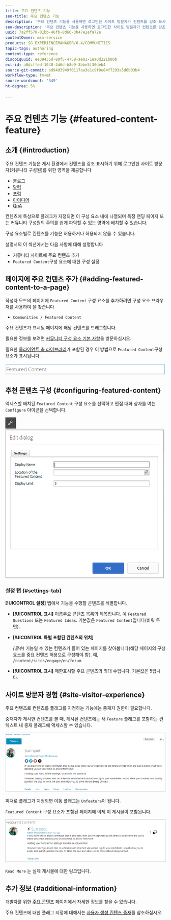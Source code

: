```yaml
---
title: 주요 컨텐츠 기능
seo-title: 주요 컨텐츠 기능
description: '주요 컨텐츠 기능을 사용하면 로그인한 사이트 방문자가 컨텐츠를 강조 표시할 수 있습니다 '
seo-description: '주요 컨텐츠 기능을 사용하면 로그인한 사이트 방문자가 컨텐츠를 강조 표시할 수 있습니다 '
uuid: 7a2ff570-01bb-46fb-8d66-3b47e2efa72e
contentOwner: msm-service
products: SG_EXPERIENCEMANAGER/6.4/COMMUNITIES
topic-tags: authoring
content-type: reference
discoiquuid: ee39435d-80f5-4758-ae01-1ea0d221b00b
exl-id: a0dcffed-1040-4d6d-b8e9-3bbe5f30deb4
source-git-commit: bd94d3949f0117aa3e1c9f0e84f7293a5d6b03b4
workflow-type: tm+mt
source-wordcount: '349'
ht-degree: 5%

---
```


# 주요 컨텐츠 기능 {#featured-content-feature}

## 소개 {#introduction}

주요 컨텐츠 기능은 게시 환경에서 컨텐츠를 강조 표시하기 위해 로그인한 사이트 방문자(커뮤니티 구성원)를 위한 영역을 제공합니다

* [블로그](blog-feature.md)
* [달력](calendar.md)
* [포럼](forum.md)
* [아이디어](ideation-feature.md)
* [QnA](working-with-qna.md)

컨텐츠에 특성으로 플래그가 지정되면 이 구성 요소 내에 나열되며 특정 랜딩 페이지 또는 커뮤니티 구성원의 주의를 쉽게 파악할 수 있는 영역에 배치할 수 있습니다.

구성 요소별로 컨텐츠를 기능은 허용하거나 허용되지 않을 수 있습니다.

설명서의 이 섹션에서는 다음 사항에 대해 설명합니다

* 커뮤니티 사이트에 주요 컨텐츠 추가
* `Featured Content`구성 요소에 대한 구성 설정

## 페이지에 주요 컨텐츠 추가 {#adding-featured-content-to-a-page}

작성자 모드의 페이지에 `Featured Content` 구성 요소를 추가하려면 구성 요소 브라우저를 사용하여 을 찾습니다

* `Communities / Featured Content`

주요 컨텐츠가 표시될 페이지에 해당 컨텐츠를 드래그합니다.

필요한 정보를 보려면 [커뮤니티 구성 요소 기본 사항](basics.md)을 방문하십시오.

필요한 [클라이언트 측 라이브러리](essentials-featured.md#essentials-for-client-side)가 포함된 경우 이 방법으로 `Featured Content`구성 요소가 표시됩니다.

![chlimage_1-13](assets/chlimage_1-13.png)

## 추천 콘텐츠 구성 {#configuring-featured-content}

액세스할 배치된 `Featured Content` 구성 요소를 선택하고 편집 대화 상자를 여는 `Configure` 아이콘을 선택합니다.

![chlimage_1-14](assets/chlimage_1-14.png) ![chlimage_1-15](assets/chlimage_1-15.png)

### 설정 탭 {#settings-tab}

**[!UICONTROL 설정]** 탭에서 기능을 수행할 콘텐츠를 식별합니다.

* **[!UICONTROL 표시]**
이름주요 콘텐츠 목록의 제목입니다. 예 
`Featured Questions` 또는 `Featured Ideas`. 기본값은 `Featured Content`입니다(비워 두면).

* **[!UICONTROL 특별 포함된 컨텐츠의 위치]**

   *(필수)* 기능일 수 있는 컨텐츠가 들어 있는 페이지를 찾아봅니다(해당 페이지의 구성 요소를 중요 컨텐츠 허용으로 구성해야 함). 예, `/content/sites/engage/en/forum`

* **[!UICONTROL 표시]**
제한표시할 주요 콘텐츠의 최대 수입니다. 기본값은 5입니다.

## 사이트 방문자 경험 {#site-visitor-experience}

주요 컨텐츠로 컨텐츠를 플래그를 지정하는 기능에는 중재자 권한이 필요합니다.

중재자가 게시한 컨텐츠를 볼 때, 게시된 컨텐츠에는 새 `Feature` 플래그를 포함하는 컨텍스트 내 중재 플래그에 액세스할 수 있습니다.

![chlimage_1-16](assets/chlimage_1-16.png)

피쳐로 플래그가 지정되면 이동 플래그는 `Unfeature`이 됩니다.

`Featured Content` 구성 요소가 포함된 페이지에 이제 이 게시물이 포함됩니다.

![chlimage_1-17](assets/chlimage_1-17.png)

`Read More` 는 실제 게시물에 대한 링크입니다.

## 추가 정보 {#additional-information}

개발자를 위한 [주요 콘텐츠](essentials-featured.md) 페이지에서 자세한 정보를 찾을 수 있습니다.

주요 컨텐츠에 대한 플래그 지정에 대해서는 [사용자 생성 컨텐츠 중재](moderate-ugc.md)를 참조하십시오.
